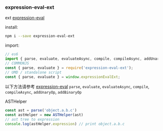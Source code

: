 ### expression-eval-ext

ext [expression-eval](https://github.com/donmccurdy/expression-eval)

install:
```bash
npm i --save expression-eval-ext
```
import:
```javascript
// es6
import { parse, evaluate, evaluateAsync, compile, compileAsync, addUnaryOp, addBinaryOp, ASTHelper } from 'expression-eval-ext';
// COMMONJS
const { parse, evaluate } = require('expression-eval-ext');
// UMD / standalone script
const { parse, evaluate } = window.expressionEvalExt;
```

以下方法请参考 [expression-eval](https://github.com/donmccurdy/expression-eval)
`parse`, `evaluate`, `evaluateAsync`, `compile`, `compileAsync`, `addUnaryOp`, `addBinaryOp`


ASTHelper
```javascript
const ast = parse('object.a.b.c')
const astHelper = new ASTHelper(ast)
// ast tree to expression
console.log(astHelper.expression) // print object.a.b.c
```

